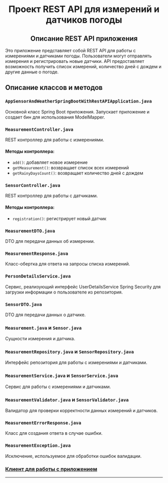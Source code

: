 <div>
  <h1 align="center">
Проект REST API для измерений и датчиков погоды 
</h1>
<h2 align="center">
Описание REST API приложения
</h2>
Это приложение представляет собой REST API для работы с измерениями и датчиками погоды. Пользователи могут отправлять 
измерения и регистрировать новые датчики. API предоставляет возможность получить список измерений, 
количество дней с дождем и другие данные о погоде.
</div>

## Описание классов и методов

### `AppSensorAndWeatherSpringBootWithRestAPIApplication.java`

Основной класс Spring Boot приложения. Запускает приложение и создает бин для использования ModelMapper.

### `MeasurementController.java`

REST контроллер для работы с измерениями.

#### Методы контроллера:

- `add()`: добавляет новое измерение
- `getMeasurement()`: возвращает список всех измерений
- `getRainyDaysCount()`: возвращает количество дней с дождем

### `SensorController.java`

REST контроллер для работы с датчиками.

#### Методы контроллера:

- `registration()`: регистрирует новый датчик

### `MeasurementDTO.java`

DTO для передачи данных об измерении.

### `MeasurementResponse.java`

Класс-обертка для ответа на запросы списка измерений.

### `PersonDetailsService.java`

Сервис, реализующий интерфейс UserDetailsService Spring Security для загрузки информации о пользователе из репозитория.

### `SensorDTO.java`

DTO для передачи данных о датчике.

### `Measurement.java` и `Sensor.java`

Сущности измерения и датчика.

### `MeasurementRepository.java` и `SensorRepository.java`

Интерфейс репозитория для работы с измерениями и датчиками.

### `MeasurementService.java` и `SensorService.java`

Сервис для работы с измерениями и датчиками.

### `MeasurementValidator.java` и `SensorValidator.java`

Валидатор для проверки корректности данных измерений и датчиков.

### `MeasurementErrorResponse.java`

Класс для создания ответа в случае ошибки.

### `MeasurementException.java`

Исключение, используемое для обработки ошибок валидации.

### [Клиент для работы с приложением](https://github.com/EugenySpb/AppSensorAndWeatherClient)

***
